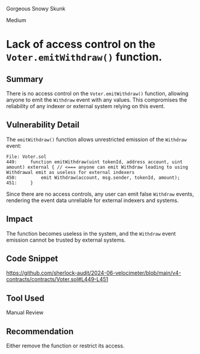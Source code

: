 Gorgeous Snowy Skunk

Medium

# Lack of access control on the `Voter.emitWithdraw()` function.

## Summary

There is no access control on the `Voter.emitWithdraw()` function, allowing anyone to emit the `Withdraw` event with any values. This compromises the reliability of any indexer or external system relying on this event.

## Vulnerability Detail

The `emitWithdraw()` function allows unrestricted emission of the `Withdraw` event:

```solidity
File: Voter.sol
449:     function emitWithdraw(uint tokenId, address account, uint amount) external { // <=== anyone can emit Withdraw leading to using Withdrawal emit as useless for external indexers
450:         emit Withdraw(account, msg.sender, tokenId, amount);
451:     }
```

Since there are no access controls, any user can emit false `Withdraw` events, rendering the event data unreliable for external indexers and systems.

## Impact

The function becomes useless in the system, and the `Withdraw` event emission cannot be trusted by external systems.

## Code Snippet

https://github.com/sherlock-audit/2024-06-velocimeter/blob/main/v4-contracts/contracts/Voter.sol#L449-L451

## Tool Used

Manual Review

## Recommendation

Either remove the function or restrict its access.
